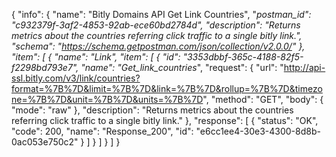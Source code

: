 {
  "info": {
    "name": "Bitly Domains API Get Link Countries",
    "_postman_id": "c932379f-3af2-4853-92ab-ece60bd2784d",
    "description": "Returns metrics about the countries referring click traffic to a single bitly link.",
    "schema": "https://schema.getpostman.com/json/collection/v2.0.0/"
  },
  "item": [
    {
      "name": "Link",
      "item": [
        {
          "id": "3353dbbf-365c-4188-82f5-f2298bd793e7",
          "name": "Get_link_countries_",
          "request": {
            "url": "http://api-ssl.bitly.com/v3/link/countries?format=%7B%7D&limit=%7B%7D&link=%7B%7D&rollup=%7B%7D&timezone=%7B%7D&unit=%7B%7D&units=%7B%7D",
            "method": "GET",
            "body": {
              "mode": "raw"
            },
            "description": "Returns metrics about the countries referring click traffic to a single bitly link."
          },
          "response": [
            {
              "status": "OK",
              "code": 200,
              "name": "Response_200",
              "id": "e6cc1ee4-30e3-4300-8d8b-0ac053e750c2"
            }
          ]
        }
      ]
    }
  ]
}